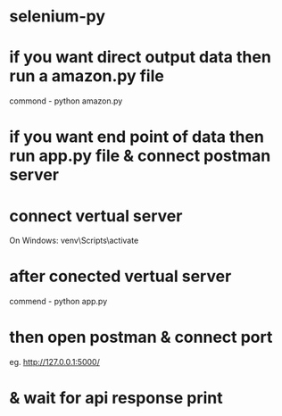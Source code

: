 # selenium-py

# if you want direct output data then run a amazon.py file

commond - python amazon.py

# if you want end point of data then run app.py file & connect postman server

# connect vertual server

On Windows:
venv\Scripts\activate

# after conected vertual server

commend - python app.py

# then open postman & connect port

eg. http://127.0.0.1:5000/

# & wait for api response print
